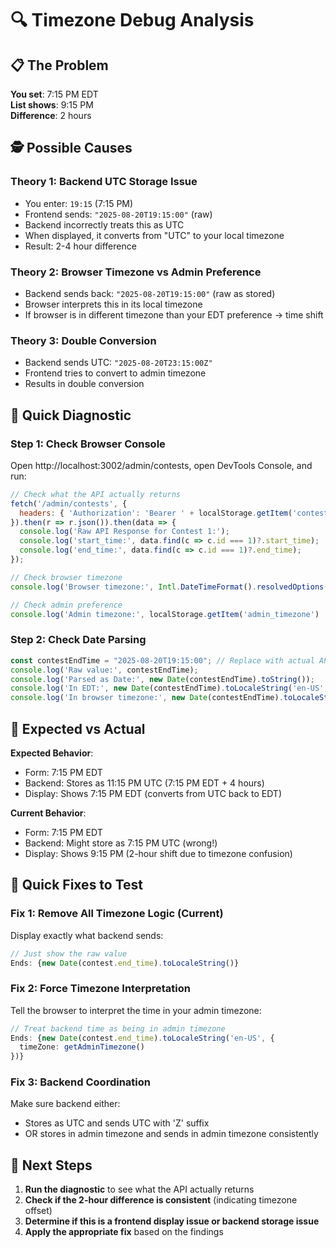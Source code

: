 # 🔍 Timezone Debug Analysis

## 📋 The Problem

**You set**: 7:15 PM EDT  
**List shows**: 9:15 PM  
**Difference**: 2 hours

## 🕵️ Possible Causes

### **Theory 1: Backend UTC Storage Issue**
- You enter: `19:15` (7:15 PM)
- Frontend sends: `"2025-08-20T19:15:00"` (raw)
- Backend incorrectly treats this as UTC
- When displayed, it converts from "UTC" to your local timezone
- Result: 2-4 hour difference

### **Theory 2: Browser Timezone vs Admin Preference**
- Backend sends back: `"2025-08-20T19:15:00"` (raw as stored)
- Browser interprets this in its local timezone
- If browser is in different timezone than your EDT preference → time shift

### **Theory 3: Double Conversion**
- Backend sends UTC: `"2025-08-20T23:15:00Z"`
- Frontend tries to convert to admin timezone
- Results in double conversion

## 🧪 Quick Diagnostic

### **Step 1: Check Browser Console**
Open http://localhost:3002/admin/contests, open DevTools Console, and run:
```javascript
// Check what the API actually returns
fetch('/admin/contests', {
  headers: { 'Authorization': 'Bearer ' + localStorage.getItem('contestlet_admin_token') }
}).then(r => r.json()).then(data => {
  console.log('Raw API Response for Contest 1:');
  console.log('start_time:', data.find(c => c.id === 1)?.start_time);
  console.log('end_time:', data.find(c => c.id === 1)?.end_time);
});

// Check browser timezone
console.log('Browser timezone:', Intl.DateTimeFormat().resolvedOptions().timeZone);

// Check admin preference
console.log('Admin timezone:', localStorage.getItem('admin_timezone') || 'auto-detect');
```

### **Step 2: Check Date Parsing**
```javascript
const contestEndTime = "2025-08-20T19:15:00"; // Replace with actual API value
console.log('Raw value:', contestEndTime);
console.log('Parsed as Date:', new Date(contestEndTime).toString());
console.log('In EDT:', new Date(contestEndTime).toLocaleString('en-US', { timeZone: 'America/New_York' }));
console.log('In browser timezone:', new Date(contestEndTime).toLocaleString());
```

## 🎯 Expected vs Actual

**Expected Behavior**:
- Form: 7:15 PM EDT
- Backend: Stores as 11:15 PM UTC (7:15 PM EDT + 4 hours)
- Display: Shows 7:15 PM EDT (converts from UTC back to EDT)

**Current Behavior**:
- Form: 7:15 PM EDT  
- Backend: Might store as 7:15 PM UTC (wrong!)
- Display: Shows 9:15 PM (2-hour shift due to timezone confusion)

## 🔧 Quick Fixes to Test

### **Fix 1: Remove All Timezone Logic** (Current)
Display exactly what backend sends:
```typescript
// Just show the raw value
Ends: {new Date(contest.end_time).toLocaleString()}
```

### **Fix 2: Force Timezone Interpretation**
Tell the browser to interpret the time in your admin timezone:
```typescript
// Treat backend time as being in admin timezone
Ends: {new Date(contest.end_time).toLocaleString('en-US', { 
  timeZone: getAdminTimezone() 
})}
```

### **Fix 3: Backend Coordination**
Make sure backend either:
- Stores as UTC and sends UTC with 'Z' suffix
- OR stores in admin timezone and sends in admin timezone consistently

## 🚀 Next Steps

1. **Run the diagnostic** to see what the API actually returns
2. **Check if the 2-hour difference is consistent** (indicating timezone offset)
3. **Determine if this is a frontend display issue or backend storage issue**
4. **Apply the appropriate fix** based on the findings
